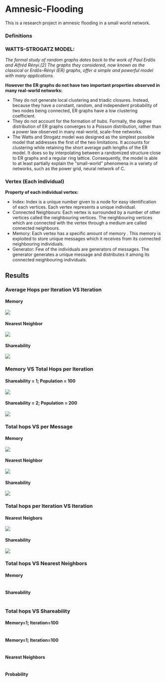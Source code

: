 # Amnesic-Flooding
This is a research project in amnesic flooding in a small world network.
### Definitions

### WATTS-STROGATZ MODEL: 
_The formal study of random graphs dates back to the work of Paul Erdős and Alfréd Rényi.[2] The graphs they considered, now known as the classical or Erdős–Rényi (ER) graphs, offer a simple and powerful model with many applications._

**However the ER graphs do not have two important properties observed in many real-world networks:**

* They do not generate local clustering and triadic closures. Instead, because they have a constant, random, and independent probability of two nodes being connected, ER graphs have a low clustering coefficient.
* They do not account for the formation of hubs. Formally, the degree distribution of ER graphs converges to a Poisson distribution, rather than a power law observed in many real-world, scale-free networks.
* The Watts and Strogatz model was designed as the simplest possible model that addresses the first of the two limitations. It accounts for clustering while retaining the short average path lengths of the ER model. It does so by interpolating between a randomized structure close to ER graphs and a regular ring lattice. Consequently, the model is able to at least partially explain the "small-world" phenomena in a variety of networks, such as the power grid, neural network of C.

### Vertex (Each individual)
**Property of each individual vertex:**
* Index: Index is a unique number given to a node for easy identification of each vertices. Each vertex represents a unique individual.
* Connected Neighbours: Each vertex is surrounded by a number of other vertices called the neighbouring vertices. The neighbouring vertices which are connected with the vertex through a medium are called connected neighbours.
* Memory: Each vertex has a specific amount of memory . This memory is exploited to store unique messages which it receives from its connected neighbouring individuals. 
* Generator: Few of the individuals are generators of messages. The generator generates a unique message and distributes it among its connected neighbouring individuals. 


## Results

### Average Hops per Iteration VS Iteration
#### Memory
![](https://github.com/thecrazyphysicist369/Amnesic-Flooding/blob/main/Results/Average%20Hops%20per%20iteration%20vs%20Iteration/Memory/memories.gif)

#### Nearest Neighbor
![](https://github.com/thecrazyphysicist369/Amnesic-Flooding/blob/main/Results/Average%20Hops%20per%20iteration%20vs%20Iteration/Nearest%20Neighbour/nearest%20neighbour.gif)

#### Shareability
![](https://github.com/thecrazyphysicist369/Amnesic-Flooding/blob/main/Results/Average%20Hops%20per%20iteration%20vs%20Iteration/Shareability/shareability.gif)



### Memory VS Total Hops per Iteration
#### Shareability = 1; Population = 100
![](https://github.com/thecrazyphysicist369/Amnesic-Flooding/blob/main/Results/Memory%20vs%20Total%20Hops%20per%20Iteration/Shareability%201%3B%20Nodes%20100/s1n100.gif)

#### Shareability = 2; Population = 200
![](https://github.com/thecrazyphysicist369/Amnesic-Flooding/blob/main/Results/Memory%20vs%20Total%20Hops%20per%20Iteration/Shareability%202%3B%20Nodes%20200/s2n200.gif)

### Total hops VS per Message
#### Memory
![](https://github.com/thecrazyphysicist369/Amnesic-Flooding/blob/main/Results/Per%20Message%20total%20Hops/Memory/memory.gif)

#### Nearest Neighbor
![](https://github.com/thecrazyphysicist369/Amnesic-Flooding/blob/main/Results/Per%20Message%20total%20Hops/Nearest%20Neighbour/nearest%20neighbors.gif)

#### Shareability
![](https://github.com/thecrazyphysicist369/Amnesic-Flooding/blob/main/Results/Per%20Message%20total%20Hops/Shareability/shreability.gif)

### Total hops per Iteration VS Iteration
#### Nearest Neigbors
![](https://github.com/thecrazyphysicist369/Amnesic-Flooding/blob/main/Results/Total%20hops%20per%20Iteration%20vs%20Iteration/Nearest%20Neighbors/nearest_neighbour.gif)

#### Shareability
![](https://github.com/thecrazyphysicist369/Amnesic-Flooding/blob/main/Results/Total%20hops%20per%20Iteration%20vs%20Iteration/Shareability/shareability.gif)

### Total hops VS Nearest Neighbors
#### Memory
![]()

#### Shareability
![]()

### Total hops VS Shareability
#### Memory=1; Iteration=100
![]()


#### Memory=1; Iteration=100
![]()


#### Nearest Neighbors
![]()


#### Probability
![]()

